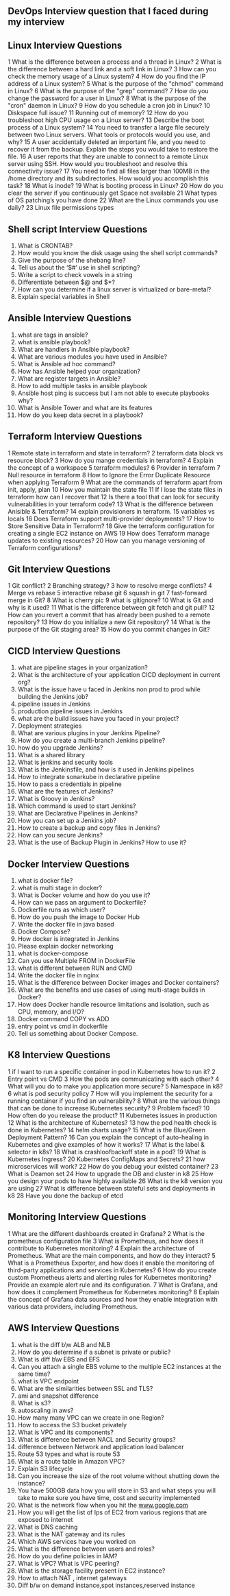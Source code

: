 ## DevOps Interview question that I faced during my interview ##

## Linux Interview Questions ##
1	What is the difference between a process and a thread in Linux?
2	What is the difference between a hard link and a soft link in Linux?
3	How can you check the memory usage of a Linux system?
4	How do you find the IP address of a Linux system?
5	 What is the purpose of the "chmod" command in Linux?
6	What is the purpose of the "grep" command?
7	How do you change the password for a user in Linux?
8	What is the purpose of the "cron" daemon in Linux?
9	How do you schedule a cron job in Linux?
10	Diskspace full issue?
11	Running out of memory?
12	How do you troubleshoot high CPU usage on a Linux server?
13	Describe the boot process of a Linux system?
14	You need to transfer a large file securely between two Linux servers. What tools or protocols would you use, and why?
15	A user accidentally deleted an important file, and you need to recover it from the backup. Explain the steps you would take to restore the file.
16	A user reports that they are unable to connect to a remote Linux server using SSH. How would you troubleshoot and resolve this connectivity issue?
17	You need to find all files larger than 100MB in the /home directory and its subdirectories. How would you accomplish this task?
18	What is inode?
19	What is booting process in Linux?
20	How do you clear the server if you continuously get Space not available
21	What types of OS patching’s you have done
22	What are the Linux commands you use daily?
23	Linux file permissions types
## Shell script Interview Questions ##
1.	What is CRONTAB?
2.	How would you know the disk usage using the shell script commands?
3.	Give the purpose of the shebang line?
4.	Tell us about the ‘$#’ use in shell scripting?
5.	Write a script to check vowels in a string
6.	Differentiate between $@ and $*?
7.	How can you determine if a linux server is virtualized or bare-metal?
8.	Explain special variables in Shell
## Ansible Interview Questions ##
1.	what are tags in ansible?
2.	what is ansible playbook?
3.	What are handlers in Ansible playbook?
4.	What are various modules you have used in Ansible?
5.	What is Ansible ad hoc command?
6.	How has Ansible helped your organization?
7.	What are register targets in Ansible?
8.	How to add multiple tasks in ansible playbook
9.	Ansible host ping is success but I am not able to execute playbooks why? 
10.	What is Ansible Tower and what are its features
11.	How do you keep data secret in a playbook?

## Terraform Interview Questions ##
1	Remote state in terraform and state in terraform?
2	terraform data block vs resource block?
3	How do you mange credentials in terraform?
4	Explain the concept of a workspace
5	terraform modules?
6	Provider in terraform
7	Null resource in terraform
8	How to Ignore the Error Duplicate Resource when applying Terraform
9	What are the commands of terraform apart from init, apply, plan
10	How you maintain the state file
11	If I lose the state files in terraform how can I recover that
12	Is there a tool that can look for security vulnerabilities in your terraform code?
13	What is the difference between Anisible & Terraform?
14	explain provisioners in terraform.
15	variables vs locals 
16	Does Terraform support multi-provider deployments?
17	How to Store Sensitive Data in Terraform? 
18	Give the terraform configuration for creating a single EC2 instance on AWS 
19	How does Terraform manage updates to existing resources?
20	How can you manage versioning of Terraform configurations?
## Git Interview Questions ##
1	Git conflict?
2	Branching strategy?
3	how to resolve merge conflicts?
4	Merge vs rebase
5	interactive rebase git
6	squash in git
7	fast-forward merge in Git?
8	What is cherry pic
9	what is gitignore?
10	What is Git and why is it used?
11	What is the difference between git fetch and git pull?
12	How can you revert a commit that has already been pushed to a remote repository?
13	How do you initialize a new Git repository? 
14	What is the purpose of the Git staging area?
15	How do you commit changes in Git?
## CICD Interview Questions ##
1.	what are pipeline stages in your organization?
2.	What is the architecture of your application CICD deployment in current org?
3.	What is the issue have u faced in Jenkins non prod to prod while building the Jenkins job?
4.	pipeline issues in Jenkins
5.	production pipeline issues in Jenkins
6.	what are the build issues have you faced in your project?
7.	Deployment strategies
8.	What are various plugins in your Jenkins Pipeline?
9.	How do you create a multi-branch Jenkins pipeline?
10.	how do you upgrade Jenkins?
11.	What is a shared library
12.	What is jenkins and security tools
13.	What is the Jenkinsfile, and how is it used in Jenkins pipelines
14.	How to integrate sonarkube in declarative pipeline
15.	How to pass a credentials in pipeline
16.	What are the features of Jenkins?
17.	What is Groovy in Jenkins?
18.	Which command is used to start Jenkins?
19.	What are Declarative Pipelines in Jenkins?
20.	How you can set up a Jenkins job?
21.	How to create a backup and copy files in Jenkins?
22.	How can you secure Jenkins?
23.	What is the use of Backup Plugin in Jenkins? How to use it?

## Docker Interview Questions ##
1.	what is docker file?
2.	what is multi stage in docker?
3.	What is Docker volume and how do you use it?
4.	How can we pass an argument to Dockerfile?
5.	Dockerfile runs as which user?
6.	How do you push the image to Docker Hub
7.	Write the docker file in java based
8.	Docker Compose?
9.	How docker is integrated in Jenkins
10.	Please explain docker networking
11.	what is docker-compose
12.	Can you use Multiple FROM in DockerFile
13.	what is different between RUN and CMD
14.	Write the docker file in nginx
15.	What is the difference between Docker images and Docker containers?
16.	What are the benefits and use cases of using multi-stage builds in Docker?
17.	 How does Docker handle resource limitations and isolation, such as CPU, memory, and I/O?
18.	Docker command COPY vs ADD
19.	 entry point vs cmd in dockerfile 
20.	Tell us something about Docker Compose.
## K8 Interview Questions ##
1	if I want to run a specific container in pod in Kubernetes how to run it?
2	Entry point vs CMD
3	How the pods are communicating with each other?
4	What will you do to make you application more secure?
5	Namespace in k8?
6	what is pod security policy
7	How will you implement the security for a running container if you find an vulnerability?
8	What are the various things that can be done to increase Kubernetes security?
9	Problem faced?
10	How often do you release the product?
11	Kubernetes issues in production
12	What is the architecture of Kubernetes?
13	how the pod health check is done in Kubernetes?
14	helm charts usage?
15	What is the Blue/Green Deployment Pattern?
16	Can you explain the concept of auto-healing in Kubernetes and give examples of how it works?
17	What is the label & selector in k8s?
18	What is crashloofbackoff state in a pod?
19	What is Kubernetes Ingress?
20	Kubernetes ConfigMaps and Secrets?
21	how microservices will work?
22	How do you debug your existed container?
23	What is Deamon set
24	How to upgrade the DB and cluster in k8
25	How you design your pods to have highly available
26	What is the k8 version you are using
27	What is difference between stateful sets and deployments in k8
28	Have you done the backup of etcd

## Monitoring Interview Questions ##
1	What are the different dashboards created in Grafana?
2	What is the prometheus configuration file
3	What is Prometheus, and how does it contribute to Kubernetes monitoring?
4	Explain the architecture of Prometheus. What are the main components, and how do they interact?
5	What is a Prometheus Exporter, and how does it enable the monitoring of third-party applications and services in Kubernetes?
6	How do you create custom Prometheus alerts and alerting rules for Kubernetes monitoring? Provide an example alert rule and its configuration.
7	What is Grafana, and how does it complement Prometheus for Kubernetes monitoring?
8	Explain the concept of Grafana data sources and how they enable integration with various data providers, including Prometheus.

## AWS Interview Questions ##
1.	what is the diff b\w ALB and NLB
2.	How do you determine if a subnet is private or public?
3.	What is diff b\w EBS and EFS
4.	Can you attach a single EBS volume to the multiple EC2 instances at the same time?
5.	what is VPC endpoint
6.	What are the similarities between SSL and TLS?
7.	ami and snapshot difference
8.	What is s3?
9.	autoscaling in aws?
10.	How many many VPC can we create in one Region?
11.	How to access the S3 bucket privately
12.	What is VPC and its components?
13.	What is difference between NACL and Security groups?
14.	difference between Network and application load balancer
15.	Route 53 types and what is route 53
16.	What is a route table in Amazon VPC?
17.	Explain S3 lifecycle
18.	Can you increase the size of the root volume without shutting down the instance?
19.	You have 500GB data how you will store in S3 and
what steps you will take to make sure you have
time, cost and security implemented
20.	What is the network flow when you hit the www.google.com
21.	How you will get the list of Ips of EC2 from various regions that are exposed to internet
22.	What is DNS caching
23.	What is the NAT gateway and its rules
24.	Which AWS services have you worked on
25.	What is the difference between users and roles?
26.	How do you define policies in IAM?
27.	What is VPC? What is VPC peering?
28.	What is the storage facility present in EC2 instance?
29.	How to attach NAT , internet gateways
30.	Diff b/w on demand instance,spot instances,reserved instance








